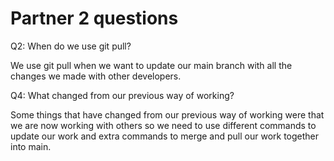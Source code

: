 # Partner 2 questions

Q2: When do we use git pull?

We use git pull when we want to update our main branch with all the changes we made with other developers.

Q4: What changed from our previous way of working?

Some things that have changed from our previous way of working were that we are now working with others so we need to use different commands to update our work and extra commands to merge and pull our work together into main.